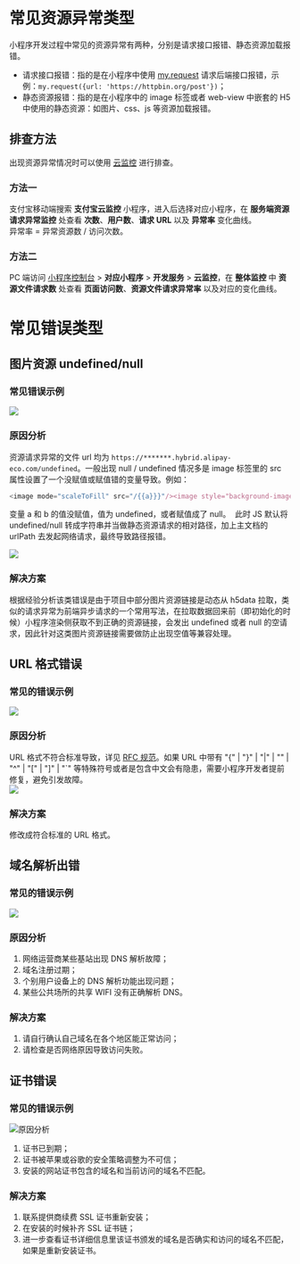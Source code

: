 # 常见资源异常类型
小程序开发过程中常见的资源异常有两种，分别是请求接口报错、静态资源加载报错。
- 请求接口报错：指的是在小程序中使用 [my.request](https://opendocs.alipay.com/mini/api/owycmh) 请求后端接口报错，示例：`my.request({url: 'https://httpbin.org/post'})`；
- 静态资源报错：指的是在小程序中的 image 标签或者 web-view 中嵌套的 H5 中使用的静态资源：如图片、css、js 等资源加载报错。

## 排查方法
出现资源异常情况时可以使用 [云监控](https://opendocs.alipay.com/open/264/gtoi5k) 进行排查。

### 方法一 
支付宝移动端搜索 **支付宝云监控** 小程序，进入后选择对应小程序，在 **服务端资源请求异常监控** 处查看 **次数**、**用户数**、**请求 URL** 以及 **异常率** 变化曲线。<br />异常率 = 异常资源数 / 访问次数。

### 方法二
PC 端访问 [小程序控制台](https://developers.alipay.com/platform/developerIndex.htm) > **对应小程序** > **开发服务** > **云监控**，在 **整体监控** 中 **资源文件请求数** 处查看 **页面访问数**、**资源文件请求异常率** 以及对应的变化曲线。

# 常见错误类型

## 图片资源 undefined/null

### 常见错误示例
![](https://intranetproxy.alipay.com/skylark/lark/0/2020/png/198776/1600323355318-92e8859d-a1f5-448c-a68c-04c81e8e6670.png#align=left&display=inline&height=135&margin=%5Bobject%20Object%5D&originHeight=135&originWidth=911&status=done&style=none&width=911)

### 原因分析
资源请求异常的文件 url 均为 `https://*******.hybrid.alipay-eco.com/undefined`。一般出现 null / undefined 情况多是 image 标签里的 src 属性设置了一个没赋值或赋值错的变量导致。例如：
```javascript
<image mode="scaleToFill" src="/{{a}}}"/><image style="background-image:url({{b}})"/>
```
变量 a 和 b 的值没赋值，值为 undefined，或者赋值成了 null。  此时 JS 默认将 undefined/null 转成字符串并当做静态资源请求的相对路径，加上主文档的 urlPath 去发起网络请求，最终导致路径报错。

![](https://intranetproxy.alipay.com/skylark/lark/0/2020/png/198776/1591882329493-6ce36730-ce99-4ec8-99d9-fc015a38f7f5.png#align=left&display=inline&height=650&margin=%5Bobject%20Object%5D&originHeight=650&originWidth=1080&status=done&style=none&width=540)

### 解决方案
根据经验分析该类错误是由于项目中部分图片资源链接是动态从 h5data 拉取，类似的请求异常为前端异步请求的一个常用写法，在拉取数据回来前（即初始化的时候）小程序渲染侧获取不到正确的资源链接，会发出 undefined 或者 null 的空请求，因此针对这类图片资源链接需要做防止出现空值等兼容处理。

## URL 格式错误

### 常见的错误示例
![](https://intranetproxy.alipay.com/skylark/lark/0/2020/png/4150/1589771517206-5402ee2b-22f5-4ff1-86b0-685918a840f7.png#align=left&display=inline&height=186&margin=%5Bobject%20Object%5D&originHeight=186&originWidth=1481&status=done&style=none&width=1481)

### 原因分析
URL 格式不符合标准导致，详见 [RFC 规范](https://www.ietf.org/rfc/rfc2396.txt)。如果 URL 中带有 "{" | "}" | "|" | "\" | "^" | "[" | "]" | "`" 等特殊符号或者是包含中文会有隐患，需要小程序开发者提前修复，避免引发故障。<br />![](https://intranetproxy.alipay.com/skylark/lark/0/2020/png/198776/1591882399064-23703dd0-6b02-4386-835c-9c01d2d92bb9.png#align=left&display=inline&height=830&margin=%5Bobject%20Object%5D&originHeight=830&originWidth=634&status=done&style=none&width=317)

### 解决方案
修改成符合标准的 URL 格式。

## 域名解析出错

### 常见的错误示例
![](https://intranetproxy.alipay.com/skylark/lark/0/2020/png/198776/1600322655078-162441d0-8302-444b-b23a-afda55079bf1.png#align=left&display=inline&height=145&margin=%5Bobject%20Object%5D&originHeight=145&originWidth=1839&status=done&style=none&width=1839)

### 原因分析

1. 网络运营商某些基站出现 DNS 解析故障；
1. 域名注册过期；
1. 个别用户设备上的 DNS 解析功能出现问题；
1. 某些公共场所的共享 WIFI 没有正确解析 DNS。

### 解决方案

1. 请自行确认自己域名在各个地区能正常访问；
1. 请检查是否网络原因导致访问失败。

## 证书错误

### 常见的错误示例

![](https://intranetproxy.alipay.com/skylark/lark/0/2020/png/198776/1600322716618-46a3c793-6a6a-43ed-8e69-000aa9f6eb4d.png#align=left&display=inline&height=97&margin=%5Bobject%20Object%5D&originHeight=97&originWidth=1828&status=done&style=none&width=1828)原因分析

1. 证书已到期；
1. 证书被苹果或谷歌的安全策略调整为不可信；
1. 安装的网站证书包含的域名和当前访问的域名不匹配。

### 解决方案

1. 联系提供商续费 SSL 证书重新安装；
1. 在安装的时候补齐 SSL 证书链；
1. 进一步查看证书详细信息里该证书颁发的域名是否确实和访问的域名不匹配，如果是重新安装证书。
